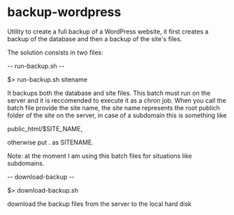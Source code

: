 # backup-wordpress

Utility to create a full backup of a WordPress website, it first creates a backup of the database and then a backup of the site's files. 

The solution consists in two files:

-- run-backup.sh --

$> run-backup.sh sitename 

It backups both the database and site files. This batch must run on the server and it is reccomended to execute it as a chron job. When you call the batch file provide the site name, the site name represents the root publich folder of the site on the server, in case of a subdomain this is something like 

public_html/$SITE_NAME, 

otherwise put . as SITENAME.

Note: at the moment I am using this batch files for situations like subdomains.

-- download-backup -- 

$> download-backup.sh

download the backup files from the server to the local hard disk



